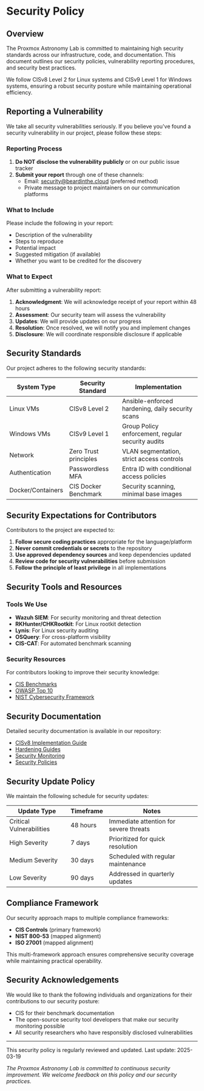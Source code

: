# Security Policy

## Overview

The Proxmox Astronomy Lab is committed to maintaining high security standards across our infrastructure, code, and documentation. This document outlines our security policies, vulnerability reporting procedures, and security best practices.

We follow CISv8 Level 2 for Linux systems and CISv9 Level 1 for Windows systems, ensuring a robust security posture while maintaining operational efficiency.

## Reporting a Vulnerability

We take all security vulnerabilities seriously. If you believe you've found a security vulnerability in our project, please follow these steps:

### Reporting Process

1. **Do NOT disclose the vulnerability publicly** or on our public issue tracker
2. **Submit your report** through one of these channels:
   - Email: security@beardinthe.cloud (preferred method)
   - Private message to project maintainers on our communication platforms

### What to Include

Please include the following in your report:

- Description of the vulnerability
- Steps to reproduce
- Potential impact
- Suggested mitigation (if available)
- Whether you want to be credited for the discovery

### What to Expect

After submitting a vulnerability report:

1. **Acknowledgment**: We will acknowledge receipt of your report within 48 hours
2. **Assessment**: Our security team will assess the vulnerability
3. **Updates**: We will provide updates on our progress
4. **Resolution**: Once resolved, we will notify you and implement changes
5. **Disclosure**: We will coordinate responsible disclosure if applicable

## Security Standards

Our project adheres to the following security standards:

| System Type | Security Standard | Implementation |
|-------------|-------------------|----------------|
| Linux VMs | CISv8 Level 2 | Ansible-enforced hardening, daily security scans |
| Windows VMs | CISv9 Level 1 | Group Policy enforcement, regular security audits |
| Network | Zero Trust principles | VLAN segmentation, strict access controls |
| Authentication | Passwordless MFA | Entra ID with conditional access policies |
| Docker/Containers | CIS Docker Benchmark | Security scanning, minimal base images |

## Security Expectations for Contributors

Contributors to the project are expected to:

1. **Follow secure coding practices** appropriate for the language/platform
2. **Never commit credentials or secrets** to the repository
3. **Use approved dependency sources** and keep dependencies updated
4. **Review code for security vulnerabilities** before submission
5. **Follow the principle of least privilege** in all implementations

## Security Tools and Resources

### Tools We Use

- **Wazuh SIEM**: For security monitoring and threat detection
- **RKHunter/CHKRootkit**: For Linux rootkit detection
- **Lynis**: For Linux security auditing
- **OSQuery**: For cross-platform visibility
- **CIS-CAT**: For automated benchmark scanning

### Security Resources

For contributors looking to improve their security knowledge:

- [CIS Benchmarks](https://www.cisecurity.org/cis-benchmarks/)
- [OWASP Top 10](https://owasp.org/Top10/)
- [NIST Cybersecurity Framework](https://www.nist.gov/cyberframework)

## Security Documentation

Detailed security documentation is available in our repository:

- [CISv8 Implementation Guide](compliance-security/CIS-Controls/Implementation-Guides/README.md)
- [Hardening Guides](compliance-security/Hardening-Guides/README.md)
- [Security Monitoring](compliance-security/Security-Monitoring/README.md)
- [Security Policies](compliance-security/Security-Policies/README.md)

## Security Update Policy

We maintain the following schedule for security updates:

| Update Type | Timeframe | Notes |
|-------------|-----------|-------|
| Critical Vulnerabilities | 48 hours | Immediate attention for severe threats |
| High Severity | 7 days | Prioritized for quick resolution |
| Medium Severity | 30 days | Scheduled with regular maintenance |
| Low Severity | 90 days | Addressed in quarterly updates |

## Compliance Framework

Our security approach maps to multiple compliance frameworks:

- **CIS Controls** (primary framework)
- **NIST 800-53** (mapped alignment)
- **ISO 27001** (mapped alignment)

This multi-framework approach ensures comprehensive security coverage while maintaining practical operability.

## Security Acknowledgements

We would like to thank the following individuals and organizations for their contributions to our security posture:

- CIS for their benchmark documentation
- The open-source security tool developers that make our security monitoring possible
- All security researchers who have responsibly disclosed vulnerabilities

---

This security policy is regularly reviewed and updated. Last update: 2025-03-19

*The Proxmox Astronomy Lab is committed to continuous security improvement. We welcome feedback on this policy and our security practices.*
